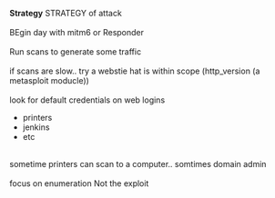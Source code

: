 **Strategy**
STRATEGY of attack<br/>
<br/>
BEgin day with mitm6 or Responder<br/>
<br/>
Run scans to generate some traffic<br/>
<br/>
if scans are slow.. try a webstie hat is within scope (http_version (a metasploit moducle))<br/>
<br/>
look for default credentials on web logins<br/>
- printers<br/>
- jenkins<br/>
- etc<br/>
<br/>
sometime printers can scan to a computer.. somtimes domain admin<br/>
<br/>
focus on enumeration Not the exploit<br/>
<br/>
